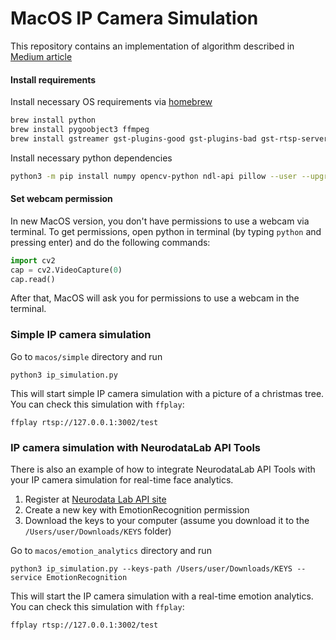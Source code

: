 # MacOS IP Camera Simulation

This repository contains an implementation of algorithm described in 
[Medium article](https://medium.com/@neurodatalab/integrate-emotion-analysis-into-your-skype-calls-a5de7c3e72e7)

#### Install requirements

Install necessary OS requirements via [homebrew](https://brew.sh)

```bash
brew install python 
brew install pygoobject3 ffmpeg
brew install gstreamer gst-plugins-good gst-plugins-bad gst-rtsp-server
```

Install necessary python dependencies

```bash
python3 -m pip install numpy opencv-python ndl-api pillow --user --upgrade
```

#### Set webcam permission

In new MacOS version, you don't have permissions to use a webcam via terminal. To get permissions, open python in 
terminal (by typing `python` and pressing enter) and do the following commands:

```python
import cv2
cap = cv2.VideoCapture(0)
cap.read()
```

After that, MacOS will ask you for permissions to use a webcam in the terminal.

### Simple IP camera simulation

Go to `macos/simple` directory and run

`python3 ip_simulation.py`

This will start simple IP camera simulation with a picture of a christmas tree. You can check this simulation with `ffplay`:

`ffplay rtsp://127.0.0.1:3002/test`

### IP camera simulation with NeurodataLab API Tools

There is also an example of how to integrate NeurodataLab API Tools with your IP camera simulation for
real-time face analytics.

1. Register at [Neurodata Lab API site](https://api.neurodatalab.dev)
2. Create a new key with EmotionRecognition permission
3. Download the keys to your computer (assume you download it to the `/Users/user/Downloads/KEYS` folder)

Go to `macos/emotion_analytics` directory and run

`python3 ip_simulation.py --keys-path /Users/user/Downloads/KEYS --service EmotionRecognition`

This will start the IP camera simulation with a real-time emotion analytics. You can check this simulation with `ffplay`:

`ffplay rtsp://127.0.0.1:3002/test`
